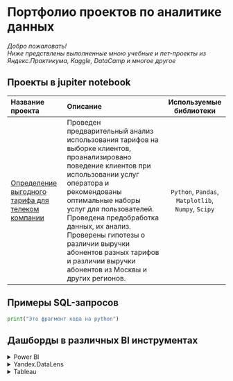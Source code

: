 # Портфолио проектов по аналитике данных

*Добро пожаловать!\
Ниже предствлены выполненные мною учебные и пет-проекты из Яндекс.Практикума, Kaggle, DataCamp и многое другое* 

## Проекты в jupiter notebook 

| Название проекта | Описание | Используемые библиотеки | 
| :---------------------- | :---------------------- | :---------------------: |
| [Определение выгодного тарифа для телеком компании](https://github.com/shikunovip/data_analyst_projects/blob/main/telecom_tariffs/telecom_company.ipynb) | Проведен предварительный анализ использования тарифов на выборке клиентов, проанализировано поведение клиентов при использовании услуг оператора и рекомендованы оптимальные наборы услуг для пользователей. Проведена предобработка данных, их анализ. Проверены гипотезы о различии выручки абонентов разных тарифов и различии выручки абонентов из Москвы и других регионов.| `Python`, `Pandas`, `Matplotlib`, `Numpy`, `Scipy`|


## Примеры SQL-запросов 

```python
print("Это фрагмент кода на python")
```

## Дашборды в различных BI инструментах

<details><summary>Power BI</summary>

   1. First item must be preceeded with an empty line.
   1. Markdown renders **perfectly**.
   1. Extra item.

</details>

<details><summary>Yandex.DataLens</summary>

   1. First item must be preceeded with an empty line.
   1. Markdown renders **perfectly**.
   1. Extra item.

</details>

<details><summary>Tableau</summary>

   1. First item must be preceeded with an empty line.
   1. Markdown renders **perfectly**.
   1. Extra item.

</details>


